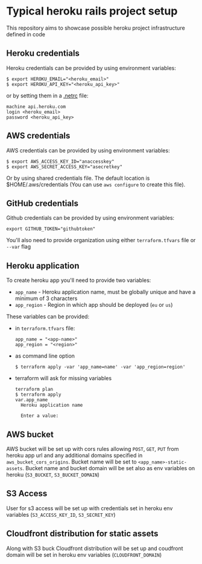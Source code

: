 # Typical heroku rails project setup

This repository aims to showcase possible heroku project infrastructure defined in code

## Heroku credentials

Heroku credentials can be provided by using environment variables:

```
$ export HEROKU_EMAIL="<heroku_email>"
$ export HEROKU_API_KEY="<heroku_api_key>"
```

or by setting them in a [.netrc](https://ec.haxx.se/usingcurl-netrc.html) file:

```
machine api.heroku.com
login <heroku_email>
password <heroku_api_key>
```

## AWS credentials

AWS credentials can be provided by using environment variables:

```
$ export AWS_ACCESS_KEY_ID="anaccesskey"
$ export AWS_SECRET_ACCESS_KEY="asecretkey"
```

Or by using shared credentials file. The default location is $HOME/.aws/credentials (You can use `aws configure` to create this file).

## GitHub credentials

Github credentials can be provided by using environment variables:

```
export GITHUB_TOKEN="githubtoken"
```

You'll also need to provide organization using either `terraform.tfvars` file or `--var` flag

## Heroku application

To create heroku app you'll need to provide two variables:
* `app_name` - Heroku application name, must be globally unique and have a minimum of 3 characters
* `app_region` - Region in which app should be deployed (`eu` or `us`)

These variables can be provided:

* in `terraform.tfvars` file:
  ```
  app_name = "<app-name>"
  app_region = "<region>"
  ```

* as command line option
  ```
  $ terraform apply -var 'app_name=name' -var 'app_region=region'
  ```

* terraform will ask for missing variables
  ```
  terraform plan
  $ terraform apply
  var.app_name
    Heroku application name

    Enter a value:
  ```

## AWS bucket

AWS bucket will be set up with cors rules allowing `POST`, `GET`, `PUT` from heroku app url and any additional domains specified in `aws_bucket_cors_origins`. Bucket name will be set to `<app_name>-static-assets`. Bucket name and bucket domain will be set also as env variables on heroku (`S3_BUCKET`, `S3_BUCKET_DOMAIN`)

## S3 Access

User for s3 access will be set up with credentials set in heroku env variables (`S3_ACCESS_KEY_ID`, `S3_SECRET_KEY`)

## Cloudfront distribution for static assets

Along with S3 buck Cloudfront distribution will be set up and coudfront domain will be set in heroku env variables (`CLOUDFRONT_DOMAIN`)